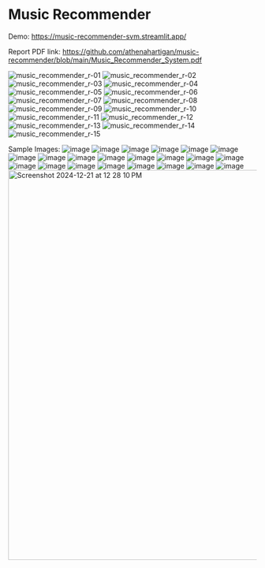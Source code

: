 # Music Recommender

Demo: https://music-recommender-svm.streamlit.app/

Report PDF link: https://github.com/athenahartigan/music-recommender/blob/main/Music_Recommender_System.pdf


![music_recommender_r-01](https://github.com/user-attachments/assets/6a2f7e68-c48c-4bca-be6d-c3b6f7573630)
![music_recommender_r-02](https://github.com/user-attachments/assets/34b17429-e19c-4483-9308-541afa49f788)
![music_recommender_r-03](https://github.com/user-attachments/assets/fe56c9b3-1714-4b23-a107-cf77d099d2a3)
![music_recommender_r-04](https://github.com/user-attachments/assets/1e69096f-82e5-4ce7-8483-a0781a15204a)
![music_recommender_r-05](https://github.com/user-attachments/assets/3c0b8946-74e0-4056-ad87-c4acb8844ea0)
![music_recommender_r-06](https://github.com/user-attachments/assets/02f6c5f2-4b3a-437d-871e-26fc92b46713)
![music_recommender_r-07](https://github.com/user-attachments/assets/fe64ef43-a635-4d46-aa2c-d0aaaf5ef373)
![music_recommender_r-08](https://github.com/user-attachments/assets/664b757b-f765-44ad-8262-da85b586ec24)
![music_recommender_r-09](https://github.com/user-attachments/assets/34934a06-3c5a-40e1-ae02-672db39b3c6e)
![music_recommender_r-10](https://github.com/user-attachments/assets/4accd22a-27ac-493e-b8e8-e32435c6fc6c)
![music_recommender_r-11](https://github.com/user-attachments/assets/ac484452-1e1e-442f-8bcf-30642ce63cec)
![music_recommender_r-12](https://github.com/user-attachments/assets/8b7d3f7c-dc2e-40c4-9418-959231c67f6e)
![music_recommender_r-13](https://github.com/user-attachments/assets/825d32b4-3e3e-4ab4-bac6-0ffddca60cb6)
![music_recommender_r-14](https://github.com/user-attachments/assets/930a77ad-0a9e-465a-93df-20eb92a41cfe)
![music_recommender_r-15](https://github.com/user-attachments/assets/96957dbc-e757-4d40-8d6f-341d37663e05)

Sample Images:
![image](https://github.com/user-attachments/assets/b7645e62-2db1-4277-bc96-97b4566843b2)
![image](https://github.com/user-attachments/assets/fb6d03cb-6bd9-4085-9ff2-16a21292d1fb)
![image](https://github.com/user-attachments/assets/b48da03d-5aff-4c0a-8490-8b5438270de1)
![image](https://github.com/user-attachments/assets/b6c219b9-4cab-4c60-87cd-a8bf2df1e0e9)
![image](https://github.com/user-attachments/assets/80760fca-c2ee-4cd2-8a8e-e017487f3309)
![image](https://github.com/user-attachments/assets/1d3db73f-65eb-49c5-b1bc-27ae732429da)
![image](https://github.com/user-attachments/assets/ce65b9ce-b189-44af-bec4-f13e38e617cb)
![image](https://github.com/user-attachments/assets/76f718fc-73c6-420e-90bd-6c951520408b)
![image](https://github.com/user-attachments/assets/00a71dce-f0ba-4d3d-900f-9184d56ac9f7)
![image](https://github.com/user-attachments/assets/f32ce892-2235-4570-bd64-d0748438b992)
![image](https://github.com/user-attachments/assets/530a6a9b-2a89-4d10-a7e2-2980fc5a64ae)
![image](https://github.com/user-attachments/assets/f2a6157b-ed64-4524-86da-d0b0092c7ef8)
![image](https://github.com/user-attachments/assets/b1a36d54-3057-450d-8d1c-a07e39a9c9fb)
![image](https://github.com/user-attachments/assets/9b798f59-d4ae-452a-a423-6a415999ed4a)
![image](https://github.com/user-attachments/assets/7f8ebc69-2c5b-4dc6-9b2c-31e25610366f)
![image](https://github.com/user-attachments/assets/3a0d26b4-3684-40be-8c05-aeb4d5d0c3cf)
![image](https://github.com/user-attachments/assets/27915845-031a-482d-afd4-640e72752293)
![image](https://github.com/user-attachments/assets/3b56ab2b-ae84-4bf1-a6c2-7dc0fd21e501)
![image](https://github.com/user-attachments/assets/0fe3da4f-9364-4b5c-a19b-728a473b8b9d)
![image](https://github.com/user-attachments/assets/e17eb571-9770-4d2a-bef6-c3b7d2d04e04)
![image](https://github.com/user-attachments/assets/8334b255-ffcb-4cd4-9cf6-1af5d88dec9a)
![image](https://github.com/user-attachments/assets/025e6fd7-ff84-4426-a64e-b9355e5f66ae)
<img width="792" alt="Screenshot 2024-12-21 at 12 28 10 PM" src="https://github.com/user-attachments/assets/337a01ef-7ea7-4836-ac95-6dd06a4facbf" />






